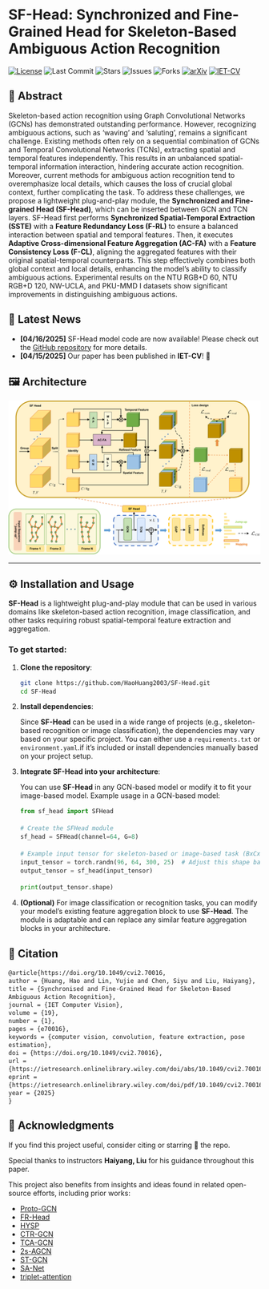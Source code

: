 # SF-Head: Synchronized and Fine-Grained Head for Skeleton-Based Ambiguous Action Recognition
[![License](https://img.shields.io/badge/license-Apache--2.0-green)](https://opensource.org/licenses/Apache-2.0) 
![Last Commit](https://img.shields.io/github/last-commit/HaoHuang2003/SF-Head) 
![Stars](https://img.shields.io/github/stars/HaoHuang2003/SF-Head?label=Stars&logo=github&color=blue)
![Issues](https://img.shields.io/github/issues/HaoHuang2003/SF-Head) 
![Forks](https://img.shields.io/github/forks/HaoHuang2003/SF-Head?label=Forks&logo=github&color=blue)
[![arXiv](https://img.shields.io/badge/arXiv-2412.02693-b31b1b)](https://arxiv.org/abs/2412.14833) 
[![IET-CV](https://img.shields.io/badge/IET--CV-DOI--10.1049%2Fcvi2.70016-blue)](https://ietresearch.onlinelibrary.wiley.com/doi/10.1049/cvi2.70016)

## 🌟 Abstract

Skeleton-based action recognition using Graph Convolutional Networks (GCNs) has demonstrated outstanding performance. However, recognizing ambiguous actions, such as ‘waving’ and ‘saluting’, remains a significant challenge. Existing methods often rely on a sequential combination of GCNs and Temporal Convolutional Networks (TCNs), extracting spatial and temporal features independently. This results in an unbalanced spatial-temporal information interaction, hindering accurate action recognition. Moreover, current methods for ambiguous action recognition tend to overemphasize local details, which causes the loss of crucial global context, further complicating the task. To address these challenges, we propose a lightweight plug-and-play module, the **Synchronized and Fine-grained Head (SF-Head)**, which can be inserted between GCN and TCN layers. SF-Head first performs **Synchronized Spatial-Temporal Extraction (SSTE)** with a **Feature Redundancy Loss (F-RL)** to ensure a balanced interaction between spatial and temporal features. Then, it executes **Adaptive Cross-dimensional Feature Aggregation (AC-FA)** with a **Feature Consistency Loss (F-CL)**, aligning the aggregated features with their original spatial-temporal counterparts. This step effectively combines both global context and local details, enhancing the model’s ability to classify ambiguous actions. Experimental results on the NTU RGB+D 60, NTU RGB+D 120, NW-UCLA, and PKU-MMD I datasets show significant improvements in distinguishing ambiguous actions. 

## 📰 Latest News

- **[04/16/2025]** SF-Head model code are now available! Please check out the [GitHub repository](https://github.com/HaoHuang2003/SF-Head) for more details. 
- **[04/15/2025]** Our paper has been published in **IET-CV**! 🎉

## 🖼️ Architecture

![main_121](assets/main_121.png)

------

## ⚙️ Installation and Usage

**SF-Head** is a lightweight plug-and-play module that can be used in various domains like skeleton-based action recognition, image classification, and other tasks requiring robust spatial-temporal feature extraction and aggregation.

### To get started:

1. **Clone the repository**:

   ```bash
   git clone https://github.com/HaoHuang2003/SF-Head.git
   cd SF-Head
   ```

2. **Install dependencies**:

   Since **SF-Head** can be used in a wide range of projects (e.g., skeleton-based recognition or image classification), the dependencies may vary based on your specific project. You can either use a `requirements.txt` or `environment.yaml`.if it’s included or install dependencies manually based on your project setup.

3. **Integrate SF-Head into your architecture**:

   You can use **SF-Head** in any GCN-based model or modify it to fit your image-based model. Example usage in a GCN-based model:

   ```python
   from sf_head import SFHead
   
   # Create the SFHead module
   sf_head = SFHead(channel=64, G=8)
   
   # Example input tensor for skeleton-based or image-based task (BxCxTxV/BxCxHxW)
   input_tensor = torch.randn(96, 64, 300, 25)  # Adjust this shape based on your task
   output_tensor = sf_head(input_tensor)
   
   print(output_tensor.shape)
   ```

4. **(Optional)** For image classification or recognition tasks, you can modify your model’s existing feature aggregation block to use **SF-Head**. The module is adaptable and can replace any similar feature aggregation blocks in your architecture.

## 📑 Citation

```
@article{https://doi.org/10.1049/cvi2.70016,
author = {Huang, Hao and Lin, Yujie and Chen, Siyu and Liu, Haiyang},
title = {Synchronised and Fine-Grained Head for Skeleton-Based Ambiguous Action Recognition},
journal = {IET Computer Vision},
volume = {19},
number = {1},
pages = {e70016},
keywords = {computer vision, convolution, feature extraction, pose estimation},
doi = {https://doi.org/10.1049/cvi2.70016},
url = {https://ietresearch.onlinelibrary.wiley.com/doi/abs/10.1049/cvi2.70016},
eprint = {https://ietresearch.onlinelibrary.wiley.com/doi/pdf/10.1049/cvi2.70016},
year = {2025}
}
```

## 🙏 Acknowledgments

If you find this project useful, consider citing or starring 🌟 the repo.

Special thanks to instructors **Haiyang, Liu** for his guidance throughout this paper.

This project also benefits from insights and ideas found in related open-source efforts, including prior works:

- [Proto-GCN](https://github.com/firework8/ProtoGCN)
- [FR-Head](https://github.com/zhysora/FR-Head)
- [HYSP](https://github.com/paolomandica/HYSP)
- [CTR-GCN](https://github.com/Uason-Chen/CTR-GCN)
- [TCA-GCN](https://github.com/OrdinaryQin/TCA-GCN)
- [2s-AGCN](https://github.com/lshiwjx/2s-AGCN)
- [ST-GCN](https://github.com/yysijie/st-gcn)
- [SA-Net](https://github.com/wofmanaf/SA-Net)
- [triplet-attention](https://github.com/landskape-ai/triplet-attention)

